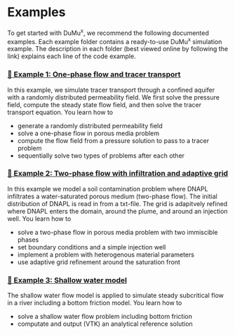 # Examples

To get started with DuMu<sup>x</sup>, we recommend the following documented examples. Each example folder contains a ready-to-use DuMu<sup>x</sup> simulation example.
The description in each folder (best viewed online by following the link) explains each line of the code example.

### [:open_file_folder: Example 1: One-phase flow and tracer transport](https://git.iws.uni-stuttgart.de/dumux-repositories/dumux/tree/master/examples/1ptracer)

In this example, we simulate tracer transport through a confined aquifer with a randomly distributed permeability field.
We first solve the pressure field, compute the steady state flow field, and then solve the tracer transport equation.
You learn how to

* generate a randomly distributed permeability field
* solve a one-phase flow in porous media problem
* compute the flow field from a pressure solution to pass to a tracer problem
* sequentially solve two types of problems after each other

### [:open_file_folder: Example 2: Two-phase flow with infiltration and adaptive grid](https://git.iws.uni-stuttgart.de/dumux-repositories/dumux/tree/master/examples/2pinfiltration)

In this example we model a soil contamination problem where DNAPL infiltrates a water-saturated porous medium (two-phase flow).
The initial distribution of DNAPL is read in from a txt-file.
The grid is adapitvely refined where DNAPL enters the domain, around the plume, and around an injection well.
You learn how to

* solve a two-phase flow in porous media problem with two immiscible phases
* set boundary conditions and a simple injection well
* implement a problem with heterogenous material parameters
* use adaptive grid refinement around the saturation front

### [:open_file_folder: Example 3: Shallow water model](https://git.iws.uni-stuttgart.de/dumux-repositories/dumux/tree/master/examples/shallowwaterfriction)

The shallow water flow model is applied to simulate steady subcritical flow in a river including a bottom friction model.
You learn how to

* solve a shallow water flow problem including bottom friction
* computate and output (VTK) an analytical reference solution
